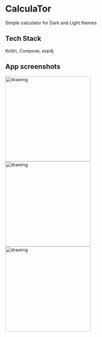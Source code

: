 # CalculaTor

Simple calculator for Dark and Light themes

## Tech Stack

Kotlin, Compose, exp4j

## App screenshots
<img src="https://user-images.githubusercontent.com/43218153/192092694-fe71c940-00e3-462f-9847-8ce5a9e3cd44.jpg" alt="drawing" width="270"/>     <img src="https://user-images.githubusercontent.com/43218153/192092695-088560c9-2fdd-4261-a7a7-a59c490660a4.jpg" alt="drawing" width="270"/>     <img src="https://user-images.githubusercontent.com/43218153/192092696-d3e01f5d-04f3-48cc-8194-1d3dd9e73098.jpg" alt="drawing" width="270"/>

